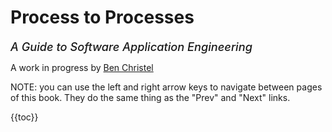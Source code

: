 # Process to Processes

<span style="font-size: 130%;font-weight:500;font-style:italic">
A Guide to Software Application Engineering
</span>

A work in progress by [Ben Christel](https://github.com/benchristel)

NOTE: you can use the left and right arrow keys to navigate between pages of this book.
They do the same thing as the "Prev" and "Next" links.

{{toc}}